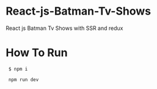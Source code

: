 # React-js-Batman-Tv-Shows
React js Batman Tv Shows with SSR and redux

# How To Run
   	
	 $ npm i 

	 npm run dev 


